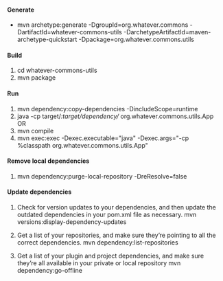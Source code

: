 #### Generate
  * mvn archetype:generate -DgroupId=org.whatever.commons -DartifactId=whatever-commons-utils -DarchetypeArtifactId=maven-archetype-quickstart -Dpackage=org.whatever.commons.utils

#### Build
  1. cd whatever-commons-utils
  2. mvn package

#### Run

1. mvn dependency:copy-dependencies -DincludeScope=runtime
2. java -cp target/*:target/dependency/* org.whatever.commons.utils.App
OR
1. mvn compile
2. mvn exec:exec -Dexec.executable="java" -Dexec.args="-cp %classpath org.whatever.commons.utils.App"

#### Remove local dependencies
1. mvn dependency:purge-local-repository -DreResolve=false

#### Update dependencies

  1. Check for version updates to your dependencies, and then update the outdated dependencies in your pom.xml file as necessary.
  mvn versions:display-dependency-updates

  2. Get a list of your repositories, and make sure they’re pointing to all the correct dependencies.
  mvn dependency:list-repositories

  3. Get a list of your plugin and project dependencies, and make sure they’re all available in your private or local repository
  mvn dependency:go-offline
